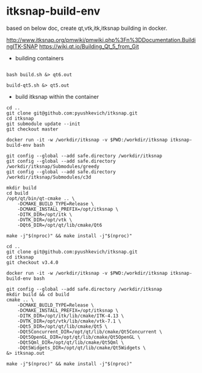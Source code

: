 # itksnap-build-env

based on below doc, create qt,vtk,itk,itksnap building in docker.

http://www.itksnap.org/pmwiki/pmwiki.php%3Fn%3DDocumentation.BuildingITK-SNAP
https://wiki.qt.io/Building_Qt_5_from_Git


+ building containers

```

bash build.sh &> qt6.out

build-qt5.sh &> qt5.out
```


+ build itksnap within the container

```
cd ..
git clone git@github.com:pyushkevich/itksnap.git
cd itksnap
git submodule update --init
git checkout master

docker run -it -w /workdir/itksnap -v $PWD:/workdir/itksnap itksnap-build-env bash

git config --global --add safe.directory /workdir/itksnap
git config --global --add safe.directory /workdir/itksnap/Submodules/greedy
git config --global --add safe.directory /workdir/itksnap/Submodules/c3d

mkdir build
cd build
/opt/qt/bin/qt-cmake .. \
    -DCMAKE_BUILD_TYPE=Release \
    -DCMAKE_INSTALL_PREFIX=/opt/itksnap \
    -DITK_DIR=/opt/itk \
    -DVTK_DIR=/opt/vtk \
    -DQt6_DIR=/opt/qt/lib/cmake/Qt6

make -j"$(nproc)" && make install -j"$(nproc)"

```
```
cd ..
git clone git@github.com:pyushkevich/itksnap.git
cd itksnap
git checkout v3.4.0
 
docker run -it -w /workdir/itksnap -v $PWD:/workdir/itksnap itksnap-build-env bash

git config --global --add safe.directory /workdir/itksnap
mkdir build && cd build
cmake .. \
    -DCMAKE_BUILD_TYPE=Release \
    -DCMAKE_INSTALL_PREFIX=/opt/itksnap \
    -DITK_DIR=/opt/itk/lib/cmake/ITK-4.13 \
    -DVTK_DIR=/opt/vtk/lib/cmake/vtk-7.1 \
    -DQt5_DIR=/opt/qt/lib/cmake/Qt5 \
    -DQt5Concurrent_DIR=/opt/qt/lib/cmake/Qt5Concurrent \
    -DQt5OpenGL_DIR=/opt/qt/lib/cmake/Qt5OpenGL \
    -DQt5Qml_DIR=/opt/qt/lib/cmake/Qt5Qml \
    -DQt5Widgets_DIR=/opt/qt/lib/cmake/Qt5Widgets \
&> itksnap.out

make -j"$(nproc)" && make install -j"$(nproc)"

```
